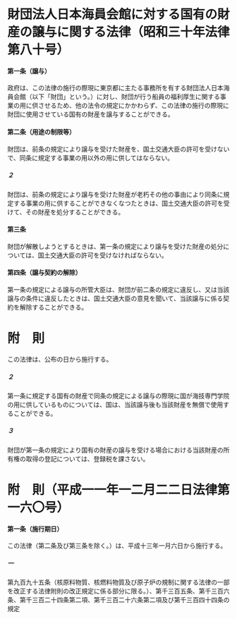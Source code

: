 # 財団法人日本海員会館に対する国有の財産の譲与に関する法律（昭和三十年法律第八十号）
#### 第一条（譲与）
政府は、この法律の施行の際現に東京都に主たる事務所を有する財団法人日本海員会館（以下「財団」という。）に対し、財団が行う船員の福利厚生に関する事業の用に供させるため、他の法令の規定にかかわらず、この法律の施行の際現に財団に使用させている国有の財産を譲与することができる。
#### 第二条（用途の制限等）
財団は、前条の規定により譲与を受けた財産を、国土交通大臣の許可を受けないで、同条に規定する事業の用以外の用に供してはならない。
##### ２
財団は、前条の規定により譲与を受けた財産が老朽その他の事由により同条に規定する事業の用に供することができなくなつたときは、国土交通大臣の許可を受けて、その財産を処分することができる。
#### 第三条
財団が解散しようとするときは、第一条の規定により譲与を受けた財産の処分については、国土交通大臣の許可を受けなければならない。
#### 第四条（譲与契約の解除）
第一条の規定による譲与の所管大臣は、財団が前二条の規定に違反し、又は当該譲与の条件に違反したときは、国土交通大臣の意見を聞いて、当該譲与に係る契約を解除することができる。
# 附　則
この法律は、公布の日から施行する。
##### ２
第一条に規定する国有の財産で同条の規定による譲与の際現に国が海技専門学院の用に供しているものについては、国は、当該譲与後も当該財産を無償で使用することができる。
##### ３
財団が第一条の規定により国有の財産の譲与を受ける場合における当該財産の所有権の取得の登記については、登録税を課さない。
# 附　則（平成一一年一二月二二日法律第一六〇号）
#### 第一条（施行期日）
この法律（第二条及び第三条を除く。）は、平成十三年一月六日から施行する。
##### 一
第九百九十五条（核原料物質、核燃料物質及び原子炉の規制に関する法律の一部を改正する法律附則の改正規定に係る部分に限る。）、第千三百五条、第千三百六条、第千三百二十四条第二項、第千三百二十六条第二項及び第千三百四十四条の規定
